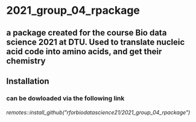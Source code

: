 # 2021_group_04_rpackage
## a package created for the course Bio data science 2021 at DTU. Used to translate nucleic acid code into amino acids, and get their chemistry

## Installation
### can be dowloaded via the following link
###### remotes::install_github("rforbiodatascience21/2021_group_04_rpackage")
